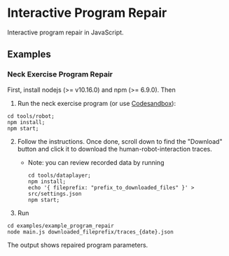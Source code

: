 # Interactive Program Repair

Interactive program repair in JavaScript.

## Examples

### Neck Exercise Program Repair

First, install nodejs (>= v10.16.0) and npm (>= 6.9.0). Then

1. Run the neck exercise program (or use [Codesandbox](https://codesandbox.io/s/github/mjyc/interactive-program-repair/tree/master/tools/robot)):
  ```
  cd tools/robot;
  npm install;
  npm start;
  ```

2. Follow the instructions. Once done, scroll down to find the "Download" button and click it to download the human-robot-interaction traces.
    - Note: you can review recorded data by running
      ```
      cd tools/dataplayer;
      npm install;
      echo '{ fileprefix: "prefix_to_downloaded_files" }' > src/settings.json
      npm start;
      ```

3. Run
  ```
  cd examples/example_program_repair
  node main.js downloaded_fileprefix/traces_{date}.json
  ```
  The output shows repaired program parameters.

